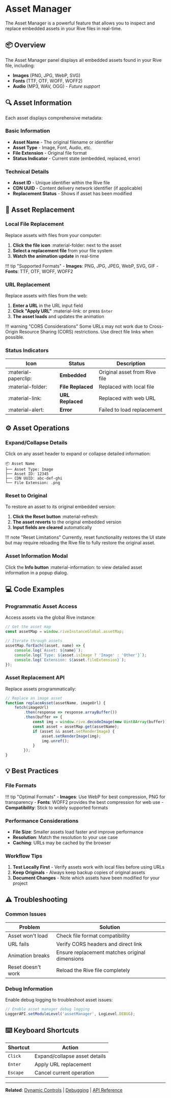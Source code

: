 # Asset Manager

The Asset Manager is a powerful feature that allows you to inspect and replace embedded assets in your Rive files in real-time.

## :package: Overview

The Asset Manager panel displays all embedded assets found in your Rive file, including:

- **Images** (PNG, JPG, WebP, SVG)
- **Fonts** (TTF, OTF, WOFF, WOFF2)  
- **Audio** (MP3, WAV, OGG) - *Future support*

## :mag: Asset Information

Each asset displays comprehensive metadata:

### Basic Information
- **Asset Name** - The original filename or identifier
- **Asset Type** - Image, Font, Audio, etc.
- **File Extension** - Original file format
- **Status Indicator** - Current state (embedded, replaced, error)

### Technical Details
- **Asset ID** - Unique identifier within the Rive file
- **CDN UUID** - Content delivery network identifier (if applicable)
- **Replacement Status** - Shows if asset has been modified

## :arrows_counterclockwise: Asset Replacement

### Local File Replacement

Replace assets with files from your computer:

1. **Click the file icon** :material-folder: next to the asset
2. **Select a replacement file** from your file system
3. **Watch the animation update** in real-time

!!! tip "Supported Formats"
    - **Images**: PNG, JPG, JPEG, WebP, SVG, GIF
    - **Fonts**: TTF, OTF, WOFF, WOFF2

### URL Replacement

Replace assets with files from the web:

1. **Enter a URL** in the URL input field
2. **Click "Apply URL"** :material-link: or press `Enter`
3. **The asset loads** and updates the animation

!!! warning "CORS Considerations"
    Some URLs may not work due to Cross-Origin Resource Sharing (CORS) restrictions. Use direct file links when possible.

### Status Indicators

| Icon | Status | Description |
|------|--------|-------------|
| :material-paperclip: | **Embedded** | Original asset from Rive file |
| :material-folder: | **File Replaced** | Replaced with local file |
| :material-link: | **URL Replaced** | Replaced with web URL |
| :material-alert: | **Error** | Failed to load replacement |

## :gear: Asset Operations

### Expand/Collapse Details

Click on any asset header to expand or collapse detailed information:

```
📦 Asset Name
├── Asset Type: Image
├── Asset ID: 12345
├── CDN UUID: abc-def-ghi
└── File Extension: .png
```

### Reset to Original

To restore an asset to its original embedded version:

1. **Click the Reset button** :material-refresh:
2. **The asset reverts** to the original embedded version
3. **Input fields are cleared** automatically

!!! note "Reset Limitations"
    Currently, reset functionality restores the UI state but may require reloading the Rive file to fully restore the original asset.

### Asset Information Modal

Click the **Info button** :material-information: to view detailed asset information in a popup dialog.

## :computer: Code Examples

### Programmatic Asset Access

Access assets via the global Rive instance:

```javascript
// Get the asset map
const assetMap = window.riveInstanceGlobal.assetMap;

// Iterate through assets
assetMap.forEach((asset, name) => {
    console.log(`Asset: ${name}`);
    console.log(`Type: ${asset.isImage ? 'Image' : 'Other'}`);
    console.log(`Extension: ${asset.fileExtension}`);
});
```

### Asset Replacement API

Replace assets programmatically:

```javascript
// Replace an image asset
function replaceAsset(assetName, imageUrl) {
    fetch(imageUrl)
        .then(response => response.arrayBuffer())
        .then(buffer => {
            const img = window.rive.decodeImage(new Uint8Array(buffer));
            const asset = assetMap.get(assetName);
            if (asset && asset.setRenderImage) {
                asset.setRenderImage(img);
                img.unref();
            }
        });
}
```

## :bulb: Best Practices

### File Formats

!!! tip "Optimal Formats"
    - **Images**: Use WebP for best compression, PNG for transparency
    - **Fonts**: WOFF2 provides the best compression for web use
    - **Compatibility**: Stick to widely supported formats

### Performance Considerations

- **File Size**: Smaller assets load faster and improve performance
- **Resolution**: Match the resolution to your use case
- **Caching**: URLs may be cached by the browser

### Workflow Tips

1. **Test Locally First** - Verify assets work with local files before using URLs
2. **Keep Originals** - Always keep backup copies of original assets
3. **Document Changes** - Note which assets have been modified for your project

## :warning: Troubleshooting

### Common Issues

| Problem | Solution |
|---------|----------|
| Asset won't load | Check file format compatibility |
| URL fails | Verify CORS headers and direct link |
| Animation breaks | Ensure replacement matches original dimensions |
| Reset doesn't work | Reload the Rive file completely |

### Debug Information

Enable debug logging to troubleshoot asset issues:

```javascript
// Enable asset manager debug logging
LoggerAPI.setModuleLevel('assetManager', LogLevel.DEBUG);
```

## :keyboard: Keyboard Shortcuts

| Shortcut | Action |
|----------|--------|
| `Click` | Expand/collapse asset details |
| `Enter` | Apply URL replacement |
| `Escape` | Cancel current operation |

---

**Related**: [Dynamic Controls](dynamic-controls.md) | [Debugging](../advanced/debugging.md) | [API Reference](../development/api-reference.md) 